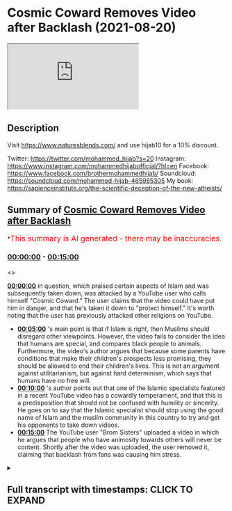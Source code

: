 # Cosmic Coward Removes Video after Backlash (2021-08-20)

<iframe loading='lazy' src='https://www.youtube.com/embed/G8Ia9BHpAQk'></iframe>

## Description

Visit https://www.naturesblends.com/ and use hijab10 for a 10% discount. 

Twitter: https://twitter.com/mohammed_hijab?s=20
Instagram: https://www.instagram.com/mohammedhijabofficial/?hl=en
Facebook: https://www.facebook.com/brothermohammedhijab/
Soundcloud: https://soundcloud.com/mohammed-hijab-465985305
My book: https://sapienceinstitute.org/the-scientific-deception-of-the-new-atheists/

## Summary of [Cosmic Coward Removes Video after Backlash](https://www.youtube.com/watch?v=G8Ia9BHpAQk)


*<span style="color:red; font-size:125%">This summary is AI generated - there may be inaccuracies</span>.

### [00:00:00](https://www.youtube.com/watch?v=G8Ia9BHpAQk&t=0) - [00:15:00](https://www.youtube.com/watch?v=G8Ia9BHpAQk&t=900)

<>

**[00:00:00](https://www.youtube.com/watch?v=G8Ia9BHpAQk&t=0)**  in question, which praised certain aspects of Islam and was subsequently taken down, was attacked by a YouTube user who calls himself "Cosmic Coward." The user claims that the video could have put him in danger, and that he's taken it down to "protect himself." It's worth noting that the user has previously attacked other religions on YouTube.
* **[00:05:00](https://www.youtube.com/watch?v=G8Ia9BHpAQk&t=300)** 's main point is that if Islam is right, then Muslims should disregard other viewpoints. However, the video fails to consider the idea that humans are special, and compares black people to animals. Furthermore, the video's author argues that because some parents have conditions that make their children's prospects less promising, they should be allowed to end their children's lives. This is not an argument against utilitarianism, but against hard determinism, which says that humans have no free will.
* **[00:10:00](https://www.youtube.com/watch?v=G8Ia9BHpAQk&t=600)** 's author points out that one of the Islamic specialists featured in a recent YouTube video has a cowardly temperament, and that this is a predisposition that should not be confused with humility or sincerity. He goes on to say that the Islamic specialist should stop using the good name of Islam and the muslim community in this country to try and get his opponents to take down videos.
* **[00:15:00](https://www.youtube.com/watch?v=G8Ia9BHpAQk&t=900)** The YouTube user "Brom Sisters" uploaded a video in which he argues that people who have animosity towards others will never be content. Shortly after the video was uploaded, the user removed it, claiming that backlash from fans was causing him stress.

<details><summary><h2>Full transcript with timestamps: CLICK TO EXPAND</h2></summary>

[0:00:00](https://youtu.be/G8Ia9BHpAQk?t=0) [Music]  
[0:00:05](https://youtu.be/G8Ia9BHpAQk?t=5) is the hijab 10  
[0:00:06](https://youtu.be/G8Ia9BHpAQk?t=6) discount code for 10 percent discount on  
[0:00:09](https://youtu.be/G8Ia9BHpAQk?t=9) a wide range of products including  
[0:00:11](https://youtu.be/G8Ia9BHpAQk?t=11) premium ethiopian black seed products  
[0:00:13](https://youtu.be/G8Ia9BHpAQk?t=13) assalamu alaikum  
[0:00:15](https://youtu.be/G8Ia9BHpAQk?t=15) how are you guys doing i'm joined it's  
[0:00:17](https://youtu.be/G8Ia9BHpAQk?t=17) the champ champ connection here how are  
[0:00:19](https://youtu.be/G8Ia9BHpAQk?t=19) you doing  
[0:00:20](https://youtu.be/G8Ia9BHpAQk?t=20) [Laughter]  
[0:00:23](https://youtu.be/G8Ia9BHpAQk?t=23) so much one letter can make such a big  
[0:00:24](https://youtu.be/G8Ia9BHpAQk?t=24) difference  
[0:00:27](https://youtu.be/G8Ia9BHpAQk?t=27) well one mistake can make such a big  
[0:00:29](https://youtu.be/G8Ia9BHpAQk?t=29) difference and today we're going to be  
[0:00:30](https://youtu.be/G8Ia9BHpAQk?t=30) talking about the the big mistake from  
[0:00:32](https://youtu.be/G8Ia9BHpAQk?t=32) cosmic coward cosmic failure cosmic  
[0:00:34](https://youtu.be/G8Ia9BHpAQk?t=34) coward call him whatever you want to  
[0:00:36](https://youtu.be/G8Ia9BHpAQk?t=36) call him actually to be honest with you  
[0:00:38](https://youtu.be/G8Ia9BHpAQk?t=38) just some time ago maybe it was before  
[0:00:40](https://youtu.be/G8Ia9BHpAQk?t=40) maybe two three weeks ago i made a video  
[0:00:42](https://youtu.be/G8Ia9BHpAQk?t=42) about him actually praising some of what  
[0:00:44](https://youtu.be/G8Ia9BHpAQk?t=44) he was doing because  
[0:00:45](https://youtu.be/G8Ia9BHpAQk?t=45) he was talking about how  
[0:00:47](https://youtu.be/G8Ia9BHpAQk?t=47) voracious he didn't mention this kind of  
[0:00:49](https://youtu.be/G8Ia9BHpAQk?t=49) language but he the contingency argument  
[0:00:51](https://youtu.be/G8Ia9BHpAQk?t=51) was  
[0:00:52](https://youtu.be/G8Ia9BHpAQk?t=52) and how he he sees it as  
[0:00:54](https://youtu.be/G8Ia9BHpAQk?t=54) the absurdity of the infinite regression  
[0:00:56](https://youtu.be/G8Ia9BHpAQk?t=56) whatever now  
[0:00:58](https://youtu.be/G8Ia9BHpAQk?t=58) for some strange reason in fact that we  
[0:01:00](https://youtu.be/G8Ia9BHpAQk?t=60) can both comment on he's decided to  
[0:01:02](https://youtu.be/G8Ia9BHpAQk?t=62) attack the muslim community again yes  
[0:01:05](https://youtu.be/G8Ia9BHpAQk?t=65) and before we talk about him attacking  
[0:01:07](https://youtu.be/G8Ia9BHpAQk?t=67) the muslim community let's really  
[0:01:09](https://youtu.be/G8Ia9BHpAQk?t=69) distinguish because the video that he  
[0:01:10](https://youtu.be/G8Ia9BHpAQk?t=70) took down okay which he initially had up  
[0:01:14](https://youtu.be/G8Ia9BHpAQk?t=74) was why is islam so sensitive or  
[0:01:16](https://youtu.be/G8Ia9BHpAQk?t=76) something to that effect right yes  
[0:01:18](https://youtu.be/G8Ia9BHpAQk?t=78) islam here he's not talking about if you  
[0:01:20](https://youtu.be/G8Ia9BHpAQk?t=80) like the religion he's talking he is  
[0:01:22](https://youtu.be/G8Ia9BHpAQk?t=82) talking about muslim people because he  
[0:01:23](https://youtu.be/G8Ia9BHpAQk?t=83) actually mentions  
[0:01:24](https://youtu.be/G8Ia9BHpAQk?t=84) muslims and their reactions to uh  
[0:01:28](https://youtu.be/G8Ia9BHpAQk?t=88) certain things that provocations or  
[0:01:29](https://youtu.be/G8Ia9BHpAQk?t=89) whatever it is  
[0:01:31](https://youtu.be/G8Ia9BHpAQk?t=91) this ungrammatical use of the word islam  
[0:01:35](https://youtu.be/G8Ia9BHpAQk?t=95) to refer to muslim people this  
[0:01:37](https://youtu.be/G8Ia9BHpAQk?t=97) ungrammatical use  
[0:01:39](https://youtu.be/G8Ia9BHpAQk?t=99) is a commonplace usage  
[0:01:42](https://youtu.be/G8Ia9BHpAQk?t=102) among people on the alt-right people on  
[0:01:43](https://youtu.be/G8Ia9BHpAQk?t=103) the even the far right  
[0:01:45](https://youtu.be/G8Ia9BHpAQk?t=105) that try  
[0:01:47](https://youtu.be/G8Ia9BHpAQk?t=107) maybe disguise their islamophobia  
[0:01:48](https://youtu.be/G8Ia9BHpAQk?t=108) disguise their  
[0:01:50](https://youtu.be/G8Ia9BHpAQk?t=110) the the hasty generalizations against  
[0:01:53](https://youtu.be/G8Ia9BHpAQk?t=113) know it's like tommy robinson you know i  
[0:01:54](https://youtu.be/G8Ia9BHpAQk?t=114) don't have a problem with the muslims  
[0:01:55](https://youtu.be/G8Ia9BHpAQk?t=115) this is islam right right but to be  
[0:01:58](https://youtu.be/G8Ia9BHpAQk?t=118) completely honest with you you mentioned  
[0:01:59](https://youtu.be/G8Ia9BHpAQk?t=119) tommy robinson right  
[0:02:01](https://youtu.be/G8Ia9BHpAQk?t=121) he wasn't as cowardly as this i mean he  
[0:02:03](https://youtu.be/G8Ia9BHpAQk?t=123) wouldn't he wouldn't pop a video and  
[0:02:04](https://youtu.be/G8Ia9BHpAQk?t=124) then put it down and say because of  
[0:02:06](https://youtu.be/G8Ia9BHpAQk?t=126) safety concern you couldn't imagine that  
[0:02:07](https://youtu.be/G8Ia9BHpAQk?t=127) that was nonsense yeah imagine imagine  
[0:02:09](https://youtu.be/G8Ia9BHpAQk?t=129) totally put on a video yeah and putting  
[0:02:11](https://youtu.be/G8Ia9BHpAQk?t=131) it taking it down at least he had a  
[0:02:13](https://youtu.be/G8Ia9BHpAQk?t=133) degree of being rough and ready like you  
[0:02:15](https://youtu.be/G8Ia9BHpAQk?t=135) know he had a certain level of  
[0:02:18](https://youtu.be/G8Ia9BHpAQk?t=138) courageousness and you can say in the  
[0:02:19](https://youtu.be/G8Ia9BHpAQk?t=139) twitter level he did a certain level of  
[0:02:21](https://youtu.be/G8Ia9BHpAQk?t=141) courageousness that this little boy  
[0:02:23](https://youtu.be/G8Ia9BHpAQk?t=143) doesn't unfortunately does not have they  
[0:02:24](https://youtu.be/G8Ia9BHpAQk?t=144) do also have something in common you  
[0:02:25](https://youtu.be/G8Ia9BHpAQk?t=145) know tommy robinson and katie hopkins  
[0:02:28](https://youtu.be/G8Ia9BHpAQk?t=148) and all these people they have something  
[0:02:29](https://youtu.be/G8Ia9BHpAQk?t=149) in common they use the fear factor yeah  
[0:02:31](https://youtu.be/G8Ia9BHpAQk?t=151) and that's exactly what he's done it's  
[0:02:32](https://youtu.be/G8Ia9BHpAQk?t=152) very strange because it's a fallacy of a  
[0:02:34](https://youtu.be/G8Ia9BHpAQk?t=154) circular argument and it's a  
[0:02:35](https://youtu.be/G8Ia9BHpAQk?t=155) self-fulfilled prophecy i'm not saying  
[0:02:37](https://youtu.be/G8Ia9BHpAQk?t=157) he claimed these or  
[0:02:38](https://youtu.be/G8Ia9BHpAQk?t=158) what i'm trying to say is he puts a  
[0:02:40](https://youtu.be/G8Ia9BHpAQk?t=160) video up and he says why islam so  
[0:02:42](https://youtu.be/G8Ia9BHpAQk?t=162) sensitive and you know muslims do all  
[0:02:44](https://youtu.be/G8Ia9BHpAQk?t=164) kinds of burn places bomb places etc and  
[0:02:46](https://youtu.be/G8Ia9BHpAQk?t=166) then it takes this video down so it's  
[0:02:47](https://youtu.be/G8Ia9BHpAQk?t=167) like it's like it's pretty nice  
[0:02:49](https://youtu.be/G8Ia9BHpAQk?t=169) i'm proving my own point but i made the  
[0:02:50](https://youtu.be/G8Ia9BHpAQk?t=170) video it got about 300 000 views i'll  
[0:02:52](https://youtu.be/G8Ia9BHpAQk?t=172) take it down now because i'm under fret  
[0:02:54](https://youtu.be/G8Ia9BHpAQk?t=174) i mean was he under threat when he made  
[0:02:56](https://youtu.be/G8Ia9BHpAQk?t=176) certain statements which you're going to  
[0:02:57](https://youtu.be/G8Ia9BHpAQk?t=177) mention you know well actually you know  
[0:02:58](https://youtu.be/G8Ia9BHpAQk?t=178) this is a good point because if he was  
[0:03:00](https://youtu.be/G8Ia9BHpAQk?t=180) so scared about his safety why doesn't  
[0:03:02](https://youtu.be/G8Ia9BHpAQk?t=182) he take his other video down which is  
[0:03:04](https://youtu.be/G8Ia9BHpAQk?t=184) which he's actually insulting the  
[0:03:05](https://youtu.be/G8Ia9BHpAQk?t=185) prophet muhammad  
[0:03:06](https://youtu.be/G8Ia9BHpAQk?t=186) so he mounted quote and abused yes  
[0:03:10](https://youtu.be/G8Ia9BHpAQk?t=190) he still got that one up so that one's  
[0:03:12](https://youtu.be/G8Ia9BHpAQk?t=192) more dangerous if you're talking about  
[0:03:13](https://youtu.be/G8Ia9BHpAQk?t=193) threat levels yeah i would have thought  
[0:03:15](https://youtu.be/G8Ia9BHpAQk?t=195) that one would be the one to take down  
[0:03:16](https://youtu.be/G8Ia9BHpAQk?t=196) or even worse according muslim woman in  
[0:03:18](https://youtu.be/G8Ia9BHpAQk?t=198) bags yeah i mean i'm somalian women  
[0:03:20](https://youtu.be/G8Ia9BHpAQk?t=200) somali women in bags is especially you  
[0:03:22](https://youtu.be/G8Ia9BHpAQk?t=202) know me i'll be honest with you you've  
[0:03:23](https://youtu.be/G8Ia9BHpAQk?t=203) got to be careful of the somalian  
[0:03:24](https://youtu.be/G8Ia9BHpAQk?t=204) sisters you know what i'm saying  
[0:03:26](https://youtu.be/G8Ia9BHpAQk?t=206) i'm telling you you know especially if  
[0:03:27](https://youtu.be/G8Ia9BHpAQk?t=207) you're saying they're in bed some other  
[0:03:28](https://youtu.be/G8Ia9BHpAQk?t=208) sisters can you know give you a little  
[0:03:30](https://youtu.be/G8Ia9BHpAQk?t=210) you know the point here is this you was  
[0:03:32](https://youtu.be/G8Ia9BHpAQk?t=212) brave then yeah what have you become a  
[0:03:33](https://youtu.be/G8Ia9BHpAQk?t=213) coward now is it what the meat that  
[0:03:35](https://youtu.be/G8Ia9BHpAQk?t=215) you're not eating you're vegan now is it  
[0:03:36](https://youtu.be/G8Ia9BHpAQk?t=216) has an effect on your testosterone  
[0:03:40](https://youtu.be/G8Ia9BHpAQk?t=220) is it that is it the the b12 and the  
[0:03:42](https://youtu.be/G8Ia9BHpAQk?t=222) iron deficiency that oxygen doesn't  
[0:03:43](https://youtu.be/G8Ia9BHpAQk?t=223) happen  
[0:03:44](https://youtu.be/G8Ia9BHpAQk?t=224) what is  
[0:03:46](https://youtu.be/G8Ia9BHpAQk?t=226) let's say something right yeah some  
[0:03:47](https://youtu.be/G8Ia9BHpAQk?t=227) muslims will come and say why are you  
[0:03:48](https://youtu.be/G8Ia9BHpAQk?t=228) treating this guy like this and it's the  
[0:03:49](https://youtu.be/G8Ia9BHpAQk?t=229) same muslims that they don't mind being  
[0:03:51](https://youtu.be/G8Ia9BHpAQk?t=231) slapped up quite frankly  
[0:03:53](https://youtu.be/G8Ia9BHpAQk?t=233) and to be honest that's you guys yeah  
[0:03:55](https://youtu.be/G8Ia9BHpAQk?t=235) yeah yeah this man  
[0:03:57](https://youtu.be/G8Ia9BHpAQk?t=237) is language yeah look this man clearly  
[0:03:59](https://youtu.be/G8Ia9BHpAQk?t=239) doesn't mind throwing you and your  
[0:04:00](https://youtu.be/G8Ia9BHpAQk?t=240) family and your community under the bus  
[0:04:02](https://youtu.be/G8Ia9BHpAQk?t=242) okay he's done that already how many  
[0:04:04](https://youtu.be/G8Ia9BHpAQk?t=244) videos does he have to make not just  
[0:04:05](https://youtu.be/G8Ia9BHpAQk?t=245) about islam yeah and about the prophet  
[0:04:07](https://youtu.be/G8Ia9BHpAQk?t=247) muhammad but about you and your  
[0:04:09](https://youtu.be/G8Ia9BHpAQk?t=249) community and how you act he's hastily  
[0:04:11](https://youtu.be/G8Ia9BHpAQk?t=251) generalizing 1.8 billion people exactly  
[0:04:13](https://youtu.be/G8Ia9BHpAQk?t=253) you know speaking about islam  
[0:04:15](https://youtu.be/G8Ia9BHpAQk?t=255) really intending muslims and he  
[0:04:16](https://youtu.be/G8Ia9BHpAQk?t=256) mentioned the word muslims few times in  
[0:04:18](https://youtu.be/G8Ia9BHpAQk?t=258) the video now of course and the funny  
[0:04:19](https://youtu.be/G8Ia9BHpAQk?t=259) thing is is his comeback he makes it  
[0:04:21](https://youtu.be/G8Ia9BHpAQk?t=261) very clear which is very bizarre i'm he  
[0:04:23](https://youtu.be/G8Ia9BHpAQk?t=263) goes cosmic is back why are you not back  
[0:04:25](https://youtu.be/G8Ia9BHpAQk?t=265) with the video attacking christianity  
[0:04:27](https://youtu.be/G8Ia9BHpAQk?t=267) have you got is that on twitter he said  
[0:04:28](https://youtu.be/G8Ia9BHpAQk?t=268) he deleted it oh he deleted it on  
[0:04:30](https://youtu.be/G8Ia9BHpAQk?t=270) twitter  
[0:04:31](https://youtu.be/G8Ia9BHpAQk?t=271) what i remember what he showed me was  
[0:04:32](https://youtu.be/G8Ia9BHpAQk?t=272) that he was saying something effect of  
[0:04:34](https://youtu.be/G8Ia9BHpAQk?t=274) um  
[0:04:34](https://youtu.be/G8Ia9BHpAQk?t=274) the old cosmic and here's one for you  
[0:04:36](https://youtu.be/G8Ia9BHpAQk?t=276) guys no no that's what i'm trying to do  
[0:04:38](https://youtu.be/G8Ia9BHpAQk?t=278) it's like the fans were saying can we  
[0:04:40](https://youtu.be/G8Ia9BHpAQk?t=280) get exactly what you said he i i've got  
[0:04:42](https://youtu.be/G8Ia9BHpAQk?t=282) it here  
[0:04:43](https://youtu.be/G8Ia9BHpAQk?t=283) yeah because from what i know he was  
[0:04:45](https://youtu.be/G8Ia9BHpAQk?t=285) basically saying like you guys were  
[0:04:47](https://youtu.be/G8Ia9BHpAQk?t=287) asking here's the old cosmic background  
[0:04:49](https://youtu.be/G8Ia9BHpAQk?t=289) because people fed up with his vegan  
[0:04:50](https://youtu.be/G8Ia9BHpAQk?t=290) videos  
[0:04:51](https://youtu.be/G8Ia9BHpAQk?t=291) so the thing is if you can find that  
[0:04:53](https://youtu.be/G8Ia9BHpAQk?t=293) i got it here i got it i got it i got it  
[0:04:54](https://youtu.be/G8Ia9BHpAQk?t=294) right he goes people keep telling me  
[0:04:56](https://youtu.be/G8Ia9BHpAQk?t=296) that they miss the old skeptic yeah  
[0:04:58](https://youtu.be/G8Ia9BHpAQk?t=298) well here you go here you go i guess so  
[0:05:00](https://youtu.be/G8Ia9BHpAQk?t=300) it's like he's a slave to his uh exactly  
[0:05:02](https://youtu.be/G8Ia9BHpAQk?t=302) no need to not only that it just shows  
[0:05:04](https://youtu.be/G8Ia9BHpAQk?t=304) how islamophobic you are because you  
[0:05:07](https://youtu.be/G8Ia9BHpAQk?t=307) coming back mean it didn't mean that hey  
[0:05:09](https://youtu.be/G8Ia9BHpAQk?t=309) cosmic's back with um you know an  
[0:05:11](https://youtu.be/G8Ia9BHpAQk?t=311) intellectual  
[0:05:12](https://youtu.be/G8Ia9BHpAQk?t=312) and scrutinizing whatever it may be  
[0:05:14](https://youtu.be/G8Ia9BHpAQk?t=314) different topics he discusses with he  
[0:05:16](https://youtu.be/G8Ia9BHpAQk?t=316) goes straight for islam absolutely and  
[0:05:18](https://youtu.be/G8Ia9BHpAQk?t=318) why why islam  
[0:05:20](https://youtu.be/G8Ia9BHpAQk?t=320) and he got a big backlash from his  
[0:05:21](https://youtu.be/G8Ia9BHpAQk?t=321) followers  
[0:05:22](https://youtu.be/G8Ia9BHpAQk?t=322) even saw them  
[0:05:25](https://youtu.be/G8Ia9BHpAQk?t=325) which i'll tell you is actually  
[0:05:26](https://youtu.be/G8Ia9BHpAQk?t=326) something in the quran this video fails  
[0:05:28](https://youtu.be/G8Ia9BHpAQk?t=328) to consider the fundamental point yeah  
[0:05:30](https://youtu.be/G8Ia9BHpAQk?t=330) what if islam was actually right if if  
[0:05:33](https://youtu.be/G8Ia9BHpAQk?t=333) if muhammad was actually allah's prophet  
[0:05:36](https://youtu.be/G8Ia9BHpAQk?t=336) they would be justified in in  
[0:05:37](https://youtu.be/G8Ia9BHpAQk?t=337) disregarding other viewpoints  
[0:05:41](https://youtu.be/G8Ia9BHpAQk?t=341) yeah so the point is that is a good  
[0:05:42](https://youtu.be/G8Ia9BHpAQk?t=342) point because the thing is this is not  
[0:05:44](https://youtu.be/G8Ia9BHpAQk?t=344) actually a logical argument against  
[0:05:46](https://youtu.be/G8Ia9BHpAQk?t=346) islam he's just trying to create a shock  
[0:05:48](https://youtu.be/G8Ia9BHpAQk?t=348) factor yes against islam but then if we  
[0:05:50](https://youtu.be/G8Ia9BHpAQk?t=350) want to create shock factors he's he's  
[0:05:52](https://youtu.be/G8Ia9BHpAQk?t=352) had peter singer who's one of the  
[0:05:54](https://youtu.be/G8Ia9BHpAQk?t=354) leading utilitarians  
[0:05:56](https://youtu.be/G8Ia9BHpAQk?t=356) um  
[0:05:57](https://youtu.be/G8Ia9BHpAQk?t=357) he actually he's one of the top  
[0:05:59](https://youtu.be/G8Ia9BHpAQk?t=359) scholars of utilitarianism and and he  
[0:06:02](https://youtu.be/G8Ia9BHpAQk?t=362) mentions  
[0:06:03](https://youtu.be/G8Ia9BHpAQk?t=363) you know let me actually get exactly  
[0:06:05](https://youtu.be/G8Ia9BHpAQk?t=365) what he mentions he compares basically  
[0:06:07](https://youtu.be/G8Ia9BHpAQk?t=367) black people african people slaves  
[0:06:10](https://youtu.be/G8Ia9BHpAQk?t=370) in the slave trade to animal suffering  
[0:06:12](https://youtu.be/G8Ia9BHpAQk?t=372) and he's got this in his channel right  
[0:06:14](https://youtu.be/G8Ia9BHpAQk?t=374) he doesn't even challenge it enough  
[0:06:16](https://youtu.be/G8Ia9BHpAQk?t=376) because remember they don't take the  
[0:06:18](https://youtu.be/G8Ia9BHpAQk?t=378) premise of human exceptionalism for  
[0:06:20](https://youtu.be/G8Ia9BHpAQk?t=380) granted the idea that human is special  
[0:06:21](https://youtu.be/G8Ia9BHpAQk?t=381) is differentiate from the animal uh the  
[0:06:24](https://youtu.be/G8Ia9BHpAQk?t=384) human being is the friendship from an  
[0:06:25](https://youtu.be/G8Ia9BHpAQk?t=385) animal that's obviously we believe in  
[0:06:27](https://youtu.be/G8Ia9BHpAQk?t=387) that  
[0:06:28](https://youtu.be/G8Ia9BHpAQk?t=388) we believe in the quran  
[0:06:32](https://youtu.be/G8Ia9BHpAQk?t=392) you know the quran states that we have  
[0:06:34](https://youtu.be/G8Ia9BHpAQk?t=394) exalted  
[0:06:35](https://youtu.be/G8Ia9BHpAQk?t=395) the child of adam we have exalted human  
[0:06:37](https://youtu.be/G8Ia9BHpAQk?t=397) being yeah  
[0:06:38](https://youtu.be/G8Ia9BHpAQk?t=398) you know  
[0:06:39](https://youtu.be/G8Ia9BHpAQk?t=399) this is human exceptionalism in the  
[0:06:41](https://youtu.be/G8Ia9BHpAQk?t=401) quran we have an uh you know a moral  
[0:06:44](https://youtu.be/G8Ia9BHpAQk?t=404) human exceptionism they don't have it so  
[0:06:46](https://youtu.be/G8Ia9BHpAQk?t=406) they can compare black people no problem  
[0:06:48](https://youtu.be/G8Ia9BHpAQk?t=408) with animals  
[0:06:49](https://youtu.be/G8Ia9BHpAQk?t=409) they have track record of doing this  
[0:06:50](https://youtu.be/G8Ia9BHpAQk?t=410) kind of thing um talking about somali  
[0:06:52](https://youtu.be/G8Ia9BHpAQk?t=412) and women african people you know and  
[0:06:55](https://youtu.be/G8Ia9BHpAQk?t=415) these kind of things and that shows the  
[0:06:57](https://youtu.be/G8Ia9BHpAQk?t=417) extent to which that they have this kind  
[0:06:58](https://youtu.be/G8Ia9BHpAQk?t=418) of western gaze orientalizing  
[0:07:00](https://youtu.be/G8Ia9BHpAQk?t=420) orientalizing you know uh looking at  
[0:07:02](https://youtu.be/G8Ia9BHpAQk?t=422) these other look why don't you compare  
[0:07:04](https://youtu.be/G8Ia9BHpAQk?t=424) white people with uh with animals why  
[0:07:06](https://youtu.be/G8Ia9BHpAQk?t=426) did i have to be the african example  
[0:07:08](https://youtu.be/G8Ia9BHpAQk?t=428) you know that's right you know and  
[0:07:10](https://youtu.be/G8Ia9BHpAQk?t=430) there's there's another thing as well  
[0:07:11](https://youtu.be/G8Ia9BHpAQk?t=431) which i wish i want to add on on this  
[0:07:13](https://youtu.be/G8Ia9BHpAQk?t=433) point which is that um  
[0:07:16](https://youtu.be/G8Ia9BHpAQk?t=436) peter singer since we're talking about  
[0:07:17](https://youtu.be/G8Ia9BHpAQk?t=437) him right listen to what he says this is  
[0:07:19](https://youtu.be/G8Ia9BHpAQk?t=439) something that um he writes in his book  
[0:07:22](https://youtu.be/G8Ia9BHpAQk?t=442) it's called practical ethics yeah  
[0:07:24](https://youtu.be/G8Ia9BHpAQk?t=444) he says he he says this man that he had  
[0:07:26](https://youtu.be/G8Ia9BHpAQk?t=446) on his podcast and he didn't even  
[0:07:28](https://youtu.be/G8Ia9BHpAQk?t=448) challenge him all these points by the  
[0:07:29](https://youtu.be/G8Ia9BHpAQk?t=449) way it's one of the most can we talk  
[0:07:30](https://youtu.be/G8Ia9BHpAQk?t=450) about shock factor he's creating this  
[0:07:33](https://youtu.be/G8Ia9BHpAQk?t=453) this this monster of the muslim world  
[0:07:35](https://youtu.be/G8Ia9BHpAQk?t=455) and the monster of islam  
[0:07:39](https://youtu.be/G8Ia9BHpAQk?t=459) the the the very um  
[0:07:42](https://youtu.be/G8Ia9BHpAQk?t=462) school of thought if you like ethical  
[0:07:44](https://youtu.be/G8Ia9BHpAQk?t=464) school of thought which he sympathizes  
[0:07:46](https://youtu.be/G8Ia9BHpAQk?t=466) with  
[0:07:47](https://youtu.be/G8Ia9BHpAQk?t=467) and has people coming on who are  
[0:07:49](https://youtu.be/G8Ia9BHpAQk?t=469) scholars off right in fact leading  
[0:07:51](https://youtu.be/G8Ia9BHpAQk?t=471) scholars off  
[0:07:52](https://youtu.be/G8Ia9BHpAQk?t=472) this is what ps uh singer says listen he  
[0:07:55](https://youtu.be/G8Ia9BHpAQk?t=475) says the child's life  
[0:07:57](https://youtu.be/G8Ia9BHpAQk?t=477) prospects significantly less promising  
[0:07:59](https://youtu.be/G8Ia9BHpAQk?t=479) than those of a normal child  
[0:08:01](https://youtu.be/G8Ia9BHpAQk?t=481) and then he says he has argued that  
[0:08:02](https://youtu.be/G8Ia9BHpAQk?t=482) parents are those children this is not  
[0:08:04](https://youtu.be/G8Ia9BHpAQk?t=484) his words but this is what the person is  
[0:08:05](https://youtu.be/G8Ia9BHpAQk?t=485) writing in the in the article  
[0:08:07](https://youtu.be/G8Ia9BHpAQk?t=487) of those with those conditions should be  
[0:08:09](https://youtu.be/G8Ia9BHpAQk?t=489) allowed to end the child's life and it's  
[0:08:10](https://youtu.be/G8Ia9BHpAQk?t=490) in the guardian this is not an argument  
[0:08:12](https://youtu.be/G8Ia9BHpAQk?t=492) against utilitarianism as being right or  
[0:08:14](https://youtu.be/G8Ia9BHpAQk?t=494) wrong  
[0:08:15](https://youtu.be/G8Ia9BHpAQk?t=495) likewise mentioning the classical laws  
[0:08:17](https://youtu.be/G8Ia9BHpAQk?t=497) of apostasy is not an argument of islam  
[0:08:19](https://youtu.be/G8Ia9BHpAQk?t=499) being right and wrong yeah  
[0:08:21](https://youtu.be/G8Ia9BHpAQk?t=501) even if look if we accept his premise  
[0:08:23](https://youtu.be/G8Ia9BHpAQk?t=503) muslims and islam are sensitive yeah  
[0:08:25](https://youtu.be/G8Ia9BHpAQk?t=505) does that make them wrong exactly it  
[0:08:27](https://youtu.be/G8Ia9BHpAQk?t=507) doesn't you see now you have to with  
[0:08:29](https://youtu.be/G8Ia9BHpAQk?t=509) your subjective morality  
[0:08:31](https://youtu.be/G8Ia9BHpAQk?t=511) you have to now prove that being  
[0:08:32](https://youtu.be/G8Ia9BHpAQk?t=512) sensitive  
[0:08:33](https://youtu.be/G8Ia9BHpAQk?t=513) is he not hardcore  
[0:08:35](https://youtu.be/G8Ia9BHpAQk?t=515) right good point before this that's the  
[0:08:37](https://youtu.be/G8Ia9BHpAQk?t=517) case  
[0:08:42](https://youtu.be/G8Ia9BHpAQk?t=522) but this point here was yeah  
[0:08:44](https://youtu.be/G8Ia9BHpAQk?t=524) that's a very good point but the if he  
[0:08:46](https://youtu.be/G8Ia9BHpAQk?t=526) hasn't gone objective standard yeah on  
[0:08:48](https://youtu.be/G8Ia9BHpAQk?t=528) what basis is  
[0:08:50](https://youtu.be/G8Ia9BHpAQk?t=530) can he prove yeah that  
[0:08:52](https://youtu.be/G8Ia9BHpAQk?t=532) being almost being sensitive in his  
[0:08:54](https://youtu.be/G8Ia9BHpAQk?t=534) words is a bad thing and if it's not  
[0:08:55](https://youtu.be/G8Ia9BHpAQk?t=535) about things that's a superfluous it's  
[0:08:57](https://youtu.be/G8Ia9BHpAQk?t=537) superfluous  
[0:08:59](https://youtu.be/G8Ia9BHpAQk?t=539) absolutely not so the second thing you  
[0:09:01](https://youtu.be/G8Ia9BHpAQk?t=541) should mention is very good point which  
[0:09:03](https://youtu.be/G8Ia9BHpAQk?t=543) is that he is determined he's a hard  
[0:09:05](https://youtu.be/G8Ia9BHpAQk?t=545) determinist  
[0:09:06](https://youtu.be/G8Ia9BHpAQk?t=546) hard determinist really don't have a  
[0:09:08](https://youtu.be/G8Ia9BHpAQk?t=548) case to make about morality at all  
[0:09:10](https://youtu.be/G8Ia9BHpAQk?t=550) because hard determinists are saying  
[0:09:11](https://youtu.be/G8Ia9BHpAQk?t=551) basically let's explain this they're  
[0:09:13](https://youtu.be/G8Ia9BHpAQk?t=553) they are saying that there's an  
[0:09:14](https://youtu.be/G8Ia9BHpAQk?t=554) antecedent causal chain  
[0:09:17](https://youtu.be/G8Ia9BHpAQk?t=557) of uh uh you know of causes before  
[0:09:20](https://youtu.be/G8Ia9BHpAQk?t=560) that basically render what's happening  
[0:09:22](https://youtu.be/G8Ia9BHpAQk?t=562) with the human being as some kind of  
[0:09:23](https://youtu.be/G8Ia9BHpAQk?t=563) ventriloquism right we are forced to do  
[0:09:27](https://youtu.be/G8Ia9BHpAQk?t=567) what we are doing even the thoughts that  
[0:09:28](https://youtu.be/G8Ia9BHpAQk?t=568) i have i am forced to have them i don't  
[0:09:30](https://youtu.be/G8Ia9BHpAQk?t=570) have any free will at all  
[0:09:33](https://youtu.be/G8Ia9BHpAQk?t=573) this is the argument that sam harris  
[0:09:34](https://youtu.be/G8Ia9BHpAQk?t=574) made and daniel dennett who's a  
[0:09:36](https://youtu.be/G8Ia9BHpAQk?t=576) compatibilist he refutes him on this  
[0:09:38](https://youtu.be/G8Ia9BHpAQk?t=578) actually right the point i'm making is  
[0:09:39](https://youtu.be/G8Ia9BHpAQk?t=579) if you are a determinist you have no  
[0:09:41](https://youtu.be/G8Ia9BHpAQk?t=581) claim to morality at all and not only  
[0:09:43](https://youtu.be/G8Ia9BHpAQk?t=583) that you can't put blame on anyone yes  
[0:09:45](https://youtu.be/G8Ia9BHpAQk?t=585) like you've mentioned right you just  
[0:09:46](https://youtu.be/G8Ia9BHpAQk?t=586) said this  
[0:09:47](https://youtu.be/G8Ia9BHpAQk?t=587) because if you put blame on what basis  
[0:09:49](https://youtu.be/G8Ia9BHpAQk?t=589) they are being forced by antecedent  
[0:09:51](https://youtu.be/G8Ia9BHpAQk?t=591) causal uh things so  
[0:09:53](https://youtu.be/G8Ia9BHpAQk?t=593) the the video is sloppy i think he knows  
[0:09:56](https://youtu.be/G8Ia9BHpAQk?t=596) because i mean he says he's especially  
[0:09:59](https://youtu.be/G8Ia9BHpAQk?t=599) he told sabor ahmed you know he told me  
[0:10:01](https://youtu.be/G8Ia9BHpAQk?t=601) he wants to specialize in islam and in  
[0:10:03](https://youtu.be/G8Ia9BHpAQk?t=603) the video that you refuted in a very  
[0:10:04](https://youtu.be/G8Ia9BHpAQk?t=604) good way by the way and i i suggest  
[0:10:06](https://youtu.be/G8Ia9BHpAQk?t=606) everyone goes on your channel and watch  
[0:10:07](https://youtu.be/G8Ia9BHpAQk?t=607) the video because it's more detailed  
[0:10:08](https://youtu.be/G8Ia9BHpAQk?t=608) than this one  
[0:10:10](https://youtu.be/G8Ia9BHpAQk?t=610) because he tried putting the video down  
[0:10:11](https://youtu.be/G8Ia9BHpAQk?t=611) i suggest people go on his channel and  
[0:10:13](https://youtu.be/G8Ia9BHpAQk?t=613) see what kind of ridiculous comments he  
[0:10:14](https://youtu.be/G8Ia9BHpAQk?t=614) made and ali that was refuting him so  
[0:10:16](https://youtu.be/G8Ia9BHpAQk?t=616) rahman  
[0:10:18](https://youtu.be/G8Ia9BHpAQk?t=618) he is a  
[0:10:20](https://youtu.be/G8Ia9BHpAQk?t=620) islamic specialist he wants to  
[0:10:21](https://youtu.be/G8Ia9BHpAQk?t=621) specialize in islam and the university  
[0:10:22](https://youtu.be/G8Ia9BHpAQk?t=622) of oxford right  
[0:10:23](https://youtu.be/G8Ia9BHpAQk?t=623) but then but then as you mentioned in  
[0:10:25](https://youtu.be/G8Ia9BHpAQk?t=625) your video near the end of the video  
[0:10:28](https://youtu.be/G8Ia9BHpAQk?t=628) he says in the quran there's some kind  
[0:10:29](https://youtu.be/G8Ia9BHpAQk?t=629) of punishment for apostles in the quran  
[0:10:30](https://youtu.be/G8Ia9BHpAQk?t=630) right yeah there is nothing  
[0:10:32](https://youtu.be/G8Ia9BHpAQk?t=632) this shows you haven't even read the  
[0:10:33](https://youtu.be/G8Ia9BHpAQk?t=633) quran yeah how can you specialize yeah  
[0:10:36](https://youtu.be/G8Ia9BHpAQk?t=636) you haven't even read it in english  
[0:10:37](https://youtu.be/G8Ia9BHpAQk?t=637) exactly yeah forget about memorizing it  
[0:10:39](https://youtu.be/G8Ia9BHpAQk?t=639) yeah forget about memorizing it we're  
[0:10:42](https://youtu.be/G8Ia9BHpAQk?t=642) we're told off we're not memorizing it  
[0:10:43](https://youtu.be/G8Ia9BHpAQk?t=643) properly not only that and he believes  
[0:10:44](https://youtu.be/G8Ia9BHpAQk?t=644) he believes which had refuted that  
[0:10:47](https://youtu.be/G8Ia9BHpAQk?t=647) non-muslims have to have unconditional  
[0:10:49](https://youtu.be/G8Ia9BHpAQk?t=649) love to the prophet and we know one  
[0:10:51](https://youtu.be/G8Ia9BHpAQk?t=651) example of the treaty of  
[0:10:52](https://youtu.be/G8Ia9BHpAQk?t=652) that when um  
[0:10:55](https://youtu.be/G8Ia9BHpAQk?t=655) the treaty done with right right  
[0:10:57](https://youtu.be/G8Ia9BHpAQk?t=657) um  
[0:10:58](https://youtu.be/G8Ia9BHpAQk?t=658) uh  
[0:11:01](https://youtu.be/G8Ia9BHpAQk?t=661) he came and he said we don't see you as  
[0:11:02](https://youtu.be/G8Ia9BHpAQk?t=662) a prophet of god and he said to ali the  
[0:11:04](https://youtu.be/G8Ia9BHpAQk?t=664) process take my name off ali didn't even  
[0:11:07](https://youtu.be/G8Ia9BHpAQk?t=667) even want to take you off i think he  
[0:11:08](https://youtu.be/G8Ia9BHpAQk?t=668) knows this  
[0:11:10](https://youtu.be/G8Ia9BHpAQk?t=670) come on  
[0:11:11](https://youtu.be/G8Ia9BHpAQk?t=671) no no i think no i'm not giving him an  
[0:11:13](https://youtu.be/G8Ia9BHpAQk?t=673) excuse you are i'm saying that someone  
[0:11:15](https://youtu.be/G8Ia9BHpAQk?t=675) who goes to university of oxford he  
[0:11:16](https://youtu.be/G8Ia9BHpAQk?t=676) doesn't know someone who no but you know  
[0:11:18](https://youtu.be/G8Ia9BHpAQk?t=678) maybe it's true maybe but i'm sure he  
[0:11:20](https://youtu.be/G8Ia9BHpAQk?t=680) has not been taught to this effect this  
[0:11:22](https://youtu.be/G8Ia9BHpAQk?t=682) is this is not just a shame to him it's  
[0:11:24](https://youtu.be/G8Ia9BHpAQk?t=684) a shame to the institution it's a shame  
[0:11:26](https://youtu.be/G8Ia9BHpAQk?t=686) to the university that that he studied  
[0:11:28](https://youtu.be/G8Ia9BHpAQk?t=688) in you cannot shame your university like  
[0:11:30](https://youtu.be/G8Ia9BHpAQk?t=690) this by by speaking about islam in such  
[0:11:33](https://youtu.be/G8Ia9BHpAQk?t=693) a way that you don't even know you're  
[0:11:35](https://youtu.be/G8Ia9BHpAQk?t=695) mentioning things that are in the holy  
[0:11:36](https://youtu.be/G8Ia9BHpAQk?t=696) book well maybe that's why  
[0:11:37](https://youtu.be/G8Ia9BHpAQk?t=697) i'm not even in the holy well maybe  
[0:11:38](https://youtu.be/G8Ia9BHpAQk?t=698) maybe that was i think he's a very  
[0:11:40](https://youtu.be/G8Ia9BHpAQk?t=700) clever man he took the video down and  
[0:11:41](https://youtu.be/G8Ia9BHpAQk?t=701) blamed on security reasons because if  
[0:11:43](https://youtu.be/G8Ia9BHpAQk?t=703) you think about it there's too many  
[0:11:44](https://youtu.be/G8Ia9BHpAQk?t=704) fallacies everyone does it yeah if you  
[0:11:46](https://youtu.be/G8Ia9BHpAQk?t=706) have two options you're going to be  
[0:11:47](https://youtu.be/G8Ia9BHpAQk?t=707) intellectually dishonest and embarrass  
[0:11:49](https://youtu.be/G8Ia9BHpAQk?t=709) yourself and we know he doesn't like  
[0:11:50](https://youtu.be/G8Ia9BHpAQk?t=710) scrutiny yeah because of course  
[0:11:52](https://youtu.be/G8Ia9BHpAQk?t=712) yeah or you're going to say you know  
[0:11:53](https://youtu.be/G8Ia9BHpAQk?t=713) what actually  
[0:11:54](https://youtu.be/G8Ia9BHpAQk?t=714) what does everyone like what's  
[0:11:57](https://youtu.be/G8Ia9BHpAQk?t=717) i had to take it down oh my gosh  
[0:11:59](https://youtu.be/G8Ia9BHpAQk?t=719) cosmic's video was good but he took it  
[0:12:00](https://youtu.be/G8Ia9BHpAQk?t=720) down with difference that's what the  
[0:12:01](https://youtu.be/G8Ia9BHpAQk?t=721) hell he flipped and he's a coward  
[0:12:03](https://youtu.be/G8Ia9BHpAQk?t=723) because and this is the last thing why  
[0:12:04](https://youtu.be/G8Ia9BHpAQk?t=724) is if he lost his food too much freedom  
[0:12:06](https://youtu.be/G8Ia9BHpAQk?t=726) speech so much why is he coming  
[0:12:08](https://youtu.be/G8Ia9BHpAQk?t=728) practically desperately in a desperate  
[0:12:10](https://youtu.be/G8Ia9BHpAQk?t=730) scurry trying to get me to take a video  
[0:12:11](https://youtu.be/G8Ia9BHpAQk?t=731) down yeah a small video of him in sabor  
[0:12:13](https://youtu.be/G8Ia9BHpAQk?t=733) ahmad yeah where ah schools him  
[0:12:15](https://youtu.be/G8Ia9BHpAQk?t=735) basically right uh atheists rattled why  
[0:12:18](https://youtu.be/G8Ia9BHpAQk?t=738) blaming him  
[0:12:21](https://youtu.be/G8Ia9BHpAQk?t=741) he was threatening me illegally i said  
[0:12:23](https://youtu.be/G8Ia9BHpAQk?t=743) okay look what is it  
[0:12:25](https://youtu.be/G8Ia9BHpAQk?t=745) we went through a privacy thing we went  
[0:12:26](https://youtu.be/G8Ia9BHpAQk?t=746) through a whole process  
[0:12:27](https://youtu.be/G8Ia9BHpAQk?t=747) he lost sorry that youtube against him  
[0:12:30](https://youtu.be/G8Ia9BHpAQk?t=750) my video is still up it's on a hundred  
[0:12:31](https://youtu.be/G8Ia9BHpAQk?t=751) thousand views almost yeah yeah yeah  
[0:12:33](https://youtu.be/G8Ia9BHpAQk?t=753) that's why he wants to give that to a  
[0:12:34](https://youtu.be/G8Ia9BHpAQk?t=754) million that's it that's good yeah yeah  
[0:12:36](https://youtu.be/G8Ia9BHpAQk?t=756) so so if he wants freedom of speech so  
[0:12:37](https://youtu.be/G8Ia9BHpAQk?t=757) much why is he so desperate to have  
[0:12:40](https://youtu.be/G8Ia9BHpAQk?t=760) things in his control  
[0:12:42](https://youtu.be/G8Ia9BHpAQk?t=762) like he was trying to get the debate in  
[0:12:43](https://youtu.be/G8Ia9BHpAQk?t=763) his control for so long or get things  
[0:12:46](https://youtu.be/G8Ia9BHpAQk?t=766) taken down which are not in his favor  
[0:12:47](https://youtu.be/G8Ia9BHpAQk?t=767) he's thin skinned and you know what i  
[0:12:49](https://youtu.be/G8Ia9BHpAQk?t=769) think he's doing he's basically pro he's  
[0:12:51](https://youtu.be/G8Ia9BHpAQk?t=771) projecting and he has to ask himself  
[0:12:53](https://youtu.be/G8Ia9BHpAQk?t=773) maybe he can think about himself is he  
[0:12:55](https://youtu.be/G8Ia9BHpAQk?t=775) projecting put this in a question format  
[0:12:57](https://youtu.be/G8Ia9BHpAQk?t=777) are you projecting your own securities  
[0:12:58](https://youtu.be/G8Ia9BHpAQk?t=778) onto the muslim community are you  
[0:13:00](https://youtu.be/G8Ia9BHpAQk?t=780) projecting  
[0:13:01](https://youtu.be/G8Ia9BHpAQk?t=781) are you um scapegoating the muslim  
[0:13:03](https://youtu.be/G8Ia9BHpAQk?t=783) community are you trying to create what  
[0:13:05](https://youtu.be/G8Ia9BHpAQk?t=785) what um edward said called didactic  
[0:13:07](https://youtu.be/G8Ia9BHpAQk?t=787) representation you know where you have a  
[0:13:09](https://youtu.be/G8Ia9BHpAQk?t=789) good guy and a bad guy and this is the  
[0:13:12](https://youtu.be/G8Ia9BHpAQk?t=792) trope of the orientalist and this is the  
[0:13:14](https://youtu.be/G8Ia9BHpAQk?t=794) narrative of the right wing he's  
[0:13:16](https://youtu.be/G8Ia9BHpAQk?t=796) unfortunately he's put he's put forward  
[0:13:18](https://youtu.be/G8Ia9BHpAQk?t=798) the the narrative the hasty  
[0:13:19](https://youtu.be/G8Ia9BHpAQk?t=799) generalization the right wing yeah  
[0:13:21](https://youtu.be/G8Ia9BHpAQk?t=801) unfortunately he's not being able to  
[0:13:22](https://youtu.be/G8Ia9BHpAQk?t=802) substantiate it and uh your refutation  
[0:13:25](https://youtu.be/G8Ia9BHpAQk?t=805) refer people to your reputation uh for  
[0:13:27](https://youtu.be/G8Ia9BHpAQk?t=807) more information at the end guys yeah  
[0:13:29](https://youtu.be/G8Ia9BHpAQk?t=809) and i think that's it man you can very  
[0:13:30](https://youtu.be/G8Ia9BHpAQk?t=810) clearly see and people are bored of this  
[0:13:32](https://youtu.be/G8Ia9BHpAQk?t=812) and we can see right through you um and  
[0:13:34](https://youtu.be/G8Ia9BHpAQk?t=814) that's it guys hope you enjoyed the  
[0:13:35](https://youtu.be/G8Ia9BHpAQk?t=815) video one last thing i want to say to  
[0:13:36](https://youtu.be/G8Ia9BHpAQk?t=816) people this is what is the last thing  
[0:13:37](https://youtu.be/G8Ia9BHpAQk?t=817) i'll say  
[0:13:38](https://youtu.be/G8Ia9BHpAQk?t=818) please guys yeah there's something in  
[0:13:40](https://youtu.be/G8Ia9BHpAQk?t=820) the religion and even if you don't want  
[0:13:42](https://youtu.be/G8Ia9BHpAQk?t=822) to label it formally it's called  
[0:13:44](https://youtu.be/G8Ia9BHpAQk?t=824) it's where you disassociate not just  
[0:13:47](https://youtu.be/G8Ia9BHpAQk?t=827) with people not just with ideas but with  
[0:13:48](https://youtu.be/G8Ia9BHpAQk?t=828) people as well someone who's so  
[0:13:51](https://youtu.be/G8Ia9BHpAQk?t=831) so forthright in their to be honest with  
[0:13:54](https://youtu.be/G8Ia9BHpAQk?t=834) the arrogance against not just islam but  
[0:13:55](https://youtu.be/G8Ia9BHpAQk?t=835) the muslim community themselves  
[0:13:58](https://youtu.be/G8Ia9BHpAQk?t=838) we have been nice to this guy whenever i  
[0:13:59](https://youtu.be/G8Ia9BHpAQk?t=839) put a video you know and i mentioned  
[0:14:01](https://youtu.be/G8Ia9BHpAQk?t=841) something good about him the muslim  
[0:14:02](https://youtu.be/G8Ia9BHpAQk?t=842) people in the comment section are very  
[0:14:04](https://youtu.be/G8Ia9BHpAQk?t=844) very  
[0:14:05](https://youtu.be/G8Ia9BHpAQk?t=845) i would say accommodating to him making  
[0:14:07](https://youtu.be/G8Ia9BHpAQk?t=847) dua for him supplicating for him hoping  
[0:14:09](https://youtu.be/G8Ia9BHpAQk?t=849) that you know he understands that his  
[0:14:10](https://youtu.be/G8Ia9BHpAQk?t=850) ignorance is alleviated and so on  
[0:14:12](https://youtu.be/G8Ia9BHpAQk?t=852) but now enough is enough  
[0:14:14](https://youtu.be/G8Ia9BHpAQk?t=854) this guy clearly is trying to use our  
[0:14:16](https://youtu.be/G8Ia9BHpAQk?t=856) good name and our kindness he's taking  
[0:14:18](https://youtu.be/G8Ia9BHpAQk?t=858) kindness for weakness and you know the  
[0:14:20](https://youtu.be/G8Ia9BHpAQk?t=860) thing that stops people like this  
[0:14:21](https://youtu.be/G8Ia9BHpAQk?t=861) because i think i know what's going on  
[0:14:23](https://youtu.be/G8Ia9BHpAQk?t=863) here i just want to end with this really  
[0:14:26](https://youtu.be/G8Ia9BHpAQk?t=866) just because someone has a um a cowardly  
[0:14:28](https://youtu.be/G8Ia9BHpAQk?t=868) temperament a cowardly he's got a  
[0:14:30](https://youtu.be/G8Ia9BHpAQk?t=870) cowardly temperament right  
[0:14:32](https://youtu.be/G8Ia9BHpAQk?t=872) he's a passive cowardly temperament he's  
[0:14:34](https://youtu.be/G8Ia9BHpAQk?t=874) he's a bit me  
[0:14:35](https://youtu.be/G8Ia9BHpAQk?t=875) that is a meek and cowardly temperament  
[0:14:37](https://youtu.be/G8Ia9BHpAQk?t=877) it's a predisposition it's a  
[0:14:38](https://youtu.be/G8Ia9BHpAQk?t=878) psychological predisposition do not  
[0:14:40](https://youtu.be/G8Ia9BHpAQk?t=880) confuse a passive  
[0:14:42](https://youtu.be/G8Ia9BHpAQk?t=882) and a cowardly temperament with humility  
[0:14:45](https://youtu.be/G8Ia9BHpAQk?t=885) and with sincerity  
[0:14:47](https://youtu.be/G8Ia9BHpAQk?t=887) he might have things in him which are  
[0:14:48](https://youtu.be/G8Ia9BHpAQk?t=888) sincere and which are  
[0:14:50](https://youtu.be/G8Ia9BHpAQk?t=890) fine but he's not i'm sorry he's not a  
[0:14:52](https://youtu.be/G8Ia9BHpAQk?t=892) sincere person because he wasn't he  
[0:14:53](https://youtu.be/G8Ia9BHpAQk?t=893) would not be using  
[0:14:55](https://youtu.be/G8Ia9BHpAQk?t=895) the good name of islam and the good name  
[0:14:58](https://youtu.be/G8Ia9BHpAQk?t=898) of the muslim community in this country  
[0:14:59](https://youtu.be/G8Ia9BHpAQk?t=899) to throw us under the bus so he can get  
[0:15:01](https://youtu.be/G8Ia9BHpAQk?t=901) fans to like his videos and so he can uh  
[0:15:04](https://youtu.be/G8Ia9BHpAQk?t=904) so he can raise his ranks well this is  
[0:15:06](https://youtu.be/G8Ia9BHpAQk?t=906) where charities and allah says in the  
[0:15:07](https://youtu.be/G8Ia9BHpAQk?t=907) quran the disbelievers people like him  
[0:15:09](https://youtu.be/G8Ia9BHpAQk?t=909) who have animosity will never be pleased  
[0:15:12](https://youtu.be/G8Ia9BHpAQk?t=912) with you until you follow their way so  
[0:15:13](https://youtu.be/G8Ia9BHpAQk?t=913) that's exactly what's going on here brom  
[0:15:15](https://youtu.be/G8Ia9BHpAQk?t=915) sisters um and yeah that's it  
[0:15:17](https://youtu.be/G8Ia9BHpAQk?t=917) salaam alaikum  
[0:15:30](https://youtu.be/G8Ia9BHpAQk?t=930) you  
</details>